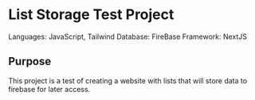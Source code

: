# List Storage Test Project
Languages: JavaScript, Tailwind
Database: FireBase
Framework: NextJS

## Purpose
This project is a test of creating a website with lists that will store data to firebase for later access.